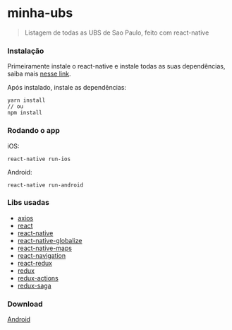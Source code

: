 # minha-ubs
> Listagem de todas as UBS de Sao Paulo, feito com react-native

### Instalação
Primeiramente instale o react-native e instale todas as suas dependências, saiba mais [nesse link](https://facebook.github.io/react-native/docs/0.56/getting-started).

Após instalado, instale as dependências:

```
yarn install
// ou
npm install
```

### Rodando o app
iOS:
```
react-native run-ios
```

Android:
```
react-native run-android
```

### Libs usadas
- [axios](https://github.com/axios/axios)
- [react](https://github.com/facebook/react)
- [react-native](https://github.com/facebook/react-native)
- [react-native-globalize](https://github.com/joshswan/react-native-globalize)
- [react-native-maps](https://github.com/react-community/react-native-maps)
- [react-navigation](https://github.com/react-navigation/react-navigation)
- [react-redux](https://github.com/reduxjs/react-redux)
- [redux](https://github.com/reduxjs/redux)
- [redux-actions](https://github.com/redux-utilities/redux-actions)
- [redux-saga](https://github.com/redux-saga/redux-saga)


### Download
[Android](https://play.google.com/store/apps/details?id=com.minhaubs)
